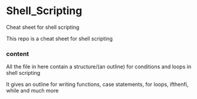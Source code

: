 # Shell_Scripting
 Cheat sheet for shell scripting

This repo is a cheat sheet for shell scripting 
### content
All the file in here contain a structure/(an outline) for conditions and loops in shell scripting

It gives an outline for writing functions, case statements, for loops, ifthenfi, while and much more
